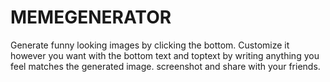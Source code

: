 # MEMEGENERATOR
Generate funny looking images by clicking the bottom. Customize it however you want with the bottom text and toptext by writing anything you feel matches the generated image. screenshot and share with your friends. 
